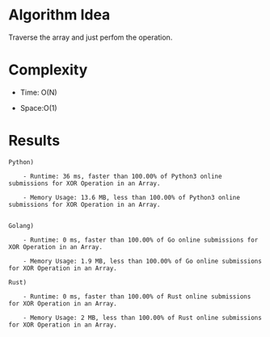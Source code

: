 # Algorithm Idea

Traverse the array and just perfom the operation.


# Complexity

- Time: O(N)

- Space:O(1)

# Results

    Python)

        - Runtime: 36 ms, faster than 100.00% of Python3 online submissions for XOR Operation in an Array.

        - Memory Usage: 13.6 MB, less than 100.00% of Python3 online submissions for XOR Operation in an Array.


    Golang)

        - Runtime: 0 ms, faster than 100.00% of Go online submissions for XOR Operation in an Array.

        - Memory Usage: 1.9 MB, less than 100.00% of Go online submissions for XOR Operation in an Array.

    Rust)

        - Runtime: 0 ms, faster than 100.00% of Rust online submissions for XOR Operation in an Array.

        - Memory Usage: 2 MB, less than 100.00% of Rust online submissions for XOR Operation in an Array.
